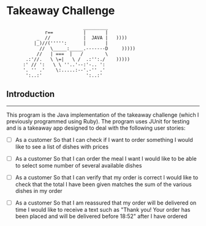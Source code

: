 Takeaway Challenge
==================
```
                            _________
              r==           |       |
           _  //            |  JAVA |   ))))
          |_)//(''''':      |       |
            //  \_____:_____.-------D     )))))
           //   | ===  |   /        \
       .:'//.   \ \=|   \ /  .:'':./    )))))
      :' // ':   \ \ ''..'--:'-.. ':
      '. '' .'    \:.....:--'.-'' .'
       ':..:'                ':..:'

 ```

## Introduction
____

This program is the Java implementation of the takeaway challenge (which I previously programmed using Ruby). The 
program uses JUnit for testing and is a takeaway app designed to deal with the following user stories:

- [ ] As a customer
So that I can check if I want to order something
I would like to see a list of dishes with prices

- [ ] As a customer
So that I can order the meal I want
I would like to be able to select some number of several available dishes

- [ ] As a customer
So that I can verify that my order is correct
I would like to check that the total I have been given matches the sum of the various dishes in my order

- [ ] As a customer
So that I am reassured that my order will be delivered on time
I would like to receive a text such as "Thank you! Your order has been placed and will be delivered before 18:52" 
  after I have ordered
